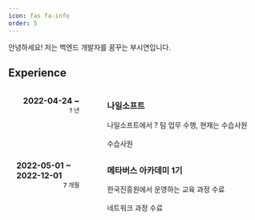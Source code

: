 ```yaml
---
icon: fas fa-info
order: 5
---
```


<style type='text/css'>
  [class*="containerE"] {
    display: flex;
    margin-top: 8px;
    margin-left: 16px;}
  [class*="period"] {display: flex;
    flex-direction: column;
    align-items: flex-end;
    margin-top: 16px;
    margin-right: 40px;
    font-size: 16px;
    font-weight: 700;
    width: 200px;}
[class*="content"] {
    margin: 0 0 0 15px;
    width: 100%
    }
[class*="term"] {
    font-size: 12px;
    font-weight: 500;}
</style>

안녕하세요! 저는 백엔드 개발자를 꿈꾸는 부시연입니다.

## Experience

<div class="containerE">
    <div class="period">
        <span>2022-04-24 ~ </span>
        <span class="term">? 년</span>
    </div>
    <div class="content">
        <h3>나일소프트</h3>
        <div>
            <span>나일소프트에서 ? 팀 업무 수행, 현재는 수습사원
            <br>
            <br>
            수습사원
            </span>
        </div>
    </div>
</div>

<div class="containerE">
    <div class="period">
        <span>2022-05-01 ~ 2022-12-01</span>
        <span class="term">7 개월</span>
    </div>
    <div class="content">
        <h3>메타버스 아카데미 1기</h3>
        <div>
            <span>한국진흥원에서 운영하는 교육 과정 수료
            <br>
            <br>
            네트워크 과정 수료
            </span>
        </div>
    </div>
</div>
